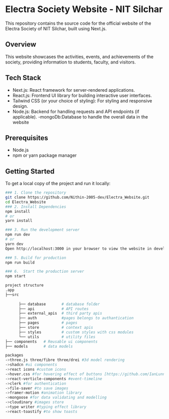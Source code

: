 # Electra Society Website - NIT Silchar
This repository contains the source code for the official website of the Electra Society of NIT Silchar, built using Next.js.
## Overview

This website showcases the activities, events, and achievements of the society, providing information to students, faculty, and visitors.

## Tech Stack

- Next.js: React framework for server-rendered applications.
- React.js: Frontend UI library for building interactive user interfaces.
- Tailwind CSS (or your choice of styling): For styling and responsive design.
- Node.js: Backend for handling requests and API endpoints (if applicable).
-mongoDb:Database to handle the overall data in the website
## Prerequisites

- Node.js
- npm or yarn package manager

## Getting Started

To get a local copy of the project and run it locally:
```bash
### 1. Clone the repository
git clone https://github.com/Nithin-2005-dev/Electra_Website.git
cd Electra_Website
### 2. Install Dependencies
npm install
# or
yarn install

### 3. Run the development server
npm run dev
# or
yarn dev
Open http://localhost:3000 in your browser to view the website in development mode.

### 5. Build for production
npm run build

### 6.  Start the production server
npm start

project structure
.app
├──src
      
      ├── database       # database folder
      ├── api            # API routes
      ├── external_apis  # third party apis
      ├── auth           #pages belongs to authantication 
      ├── pages          # pages
      ├── store          # context apis
      ├── styles         # custom styles with css modules
      └── utils          # utility files
├── components   # Reusable ui components
├── models       # data models

packages
->three.js three/fibre three/drei #3d model rendering
->shadcn #ui components
->react icons #custom icons
->hover.css #for hovering effect of buttons [https://github.com/IanLunn/Hover]
->react-verticle-components #event-timeline
->clerk #for authentication
->file-saver #to save images
->framer-motion #animation library
->mongoose #for data validating and modelling
->cloudinary #images store
->type writer #typing effect library
->react-toastify #to show toasts
